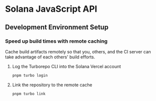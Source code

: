 # Solana JavaScript API

## Development Environment Setup

### Speed up build times with remote caching

Cache build artifacts remotely so that you, others, and the CI server can take advantage of each others' build efforts.

1. Log the Turborepo CLI into the Solana Vercel account
    ```bash
    pnpm turbo login
    ```
2. Link the repository to the remote cache
    ```bash
    pnpm turbo link
    ```
